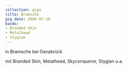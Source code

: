 ```yaml
---
collection: gigs
title: Bramsche
gig_date: 2004-07-10
bands:
- Branded Skin
- Metalhead
- Stygian
---
```


in Bramsche bei Osnabrück

mit Branded Skin, Metalhead, Skyconqueror, Stygian u.a.